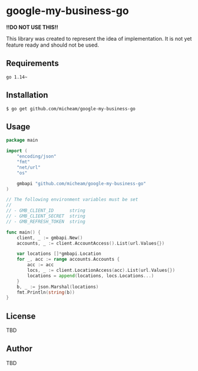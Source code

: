 # google-my-business-go

**!!DO NOT USE THIS!!**

This library was created to represent the idea of implementation. 
It is not yet feature ready and should not be used.

## Requirements
`go 1.14~`

## Installation
```shell
$ go get github.com/micheam/google-my-business-go
```

## Usage

```go
package main

import (
	"encoding/json"
	"fmt"
	"net/url"
	"os"

	gmbapi "github.com/micheam/google-my-business-go"
)

// The following environment variables must be set
//
// - GMB_CLIENT_ID      string
// - GMB_CLIENT_SECRET  string
// - GMB_REFRESH_TOKEN  string

func main() {
	client, _ := gmbapi.New()
	accounts, _ := client.AccountAccess().List(url.Values{})

	var locations []*gmbapi.Location
	for _, acc := range accounts.Accounts {
		acc := acc
		locs, _ := client.LocationAccess(acc).List(url.Values{})
		locations = append(locations, locs.Locations...)
	}
	b, _ := json.Marshal(locations)
	fmt.Println(string(b))
}
```

## License
TBD

## Author
TBD

